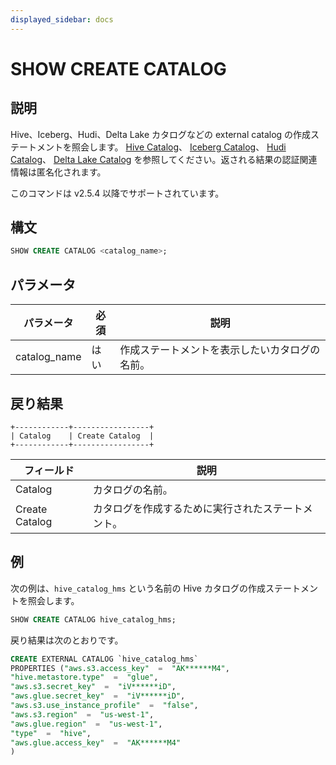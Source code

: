 ```yaml
---
displayed_sidebar: docs
---
```


# SHOW CREATE CATALOG

## 説明

Hive、Iceberg、Hudi、Delta Lake カタログなどの external catalog の作成ステートメントを照会します。 [Hive Catalog](../../../data_source/catalog/hive_catalog.md)、 [Iceberg Catalog](../../../data_source/catalog/iceberg_catalog.md)、 [Hudi Catalog](../../../data_source/catalog/hudi_catalog.md)、 [Delta Lake Catalog](../../../data_source/catalog/deltalake_catalog.md) を参照してください。返される結果の認証関連情報は匿名化されます。

このコマンドは v2.5.4 以降でサポートされています。

## 構文

```SQL
SHOW CREATE CATALOG <catalog_name>;
```

## パラメータ

| **パラメータ** | **必須** | **説明**                                              |
| ------------- | ------------ | ------------------------------------------------------------ |
| catalog_name  | はい          | 作成ステートメントを表示したいカタログの名前。 |

## 戻り結果

```Plain
+------------+-----------------+
| Catalog    | Create Catalog  |
+------------+-----------------+
```

| **フィールド**  | **説明**                                        |
| -------------- | ------------------------------------------------------ |
| Catalog        | カタログの名前。                               |
| Create Catalog | カタログを作成するために実行されたステートメント。 |

## 例

次の例は、`hive_catalog_hms` という名前の Hive カタログの作成ステートメントを照会します。

```SQL
SHOW CREATE CATALOG hive_catalog_hms;
```

戻り結果は次のとおりです。

```SQL
CREATE EXTERNAL CATALOG `hive_catalog_hms`
PROPERTIES ("aws.s3.access_key"  =  "AK******M4",
"hive.metastore.type"  =  "glue",
"aws.s3.secret_key"  =  "iV******iD",
"aws.glue.secret_key"  =  "iV******iD",
"aws.s3.use_instance_profile"  =  "false",
"aws.s3.region"  =  "us-west-1",
"aws.glue.region"  =  "us-west-1",
"type"  =  "hive",
"aws.glue.access_key"  =  "AK******M4"
)
```